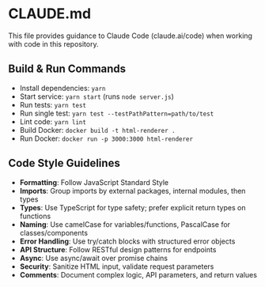 # CLAUDE.md

This file provides guidance to Claude Code (claude.ai/code) when working with code in this repository.

## Build & Run Commands
- Install dependencies: `yarn`
- Start service: `yarn start` (runs `node server.js`)
- Run tests: `yarn test`
- Run single test: `yarn test --testPathPattern=path/to/test`
- Lint code: `yarn lint`
- Build Docker: `docker build -t html-renderer .`
- Run Docker: `docker run -p 3000:3000 html-renderer`

## Code Style Guidelines
- **Formatting**: Follow JavaScript Standard Style
- **Imports**: Group imports by external packages, internal modules, then types
- **Types**: Use TypeScript for type safety; prefer explicit return types on functions
- **Naming**: Use camelCase for variables/functions, PascalCase for classes/components
- **Error Handling**: Use try/catch blocks with structured error objects
- **API Structure**: Follow RESTful design patterns for endpoints
- **Async**: Use async/await over promise chains
- **Security**: Sanitize HTML input, validate request parameters
- **Comments**: Document complex logic, API parameters, and return values